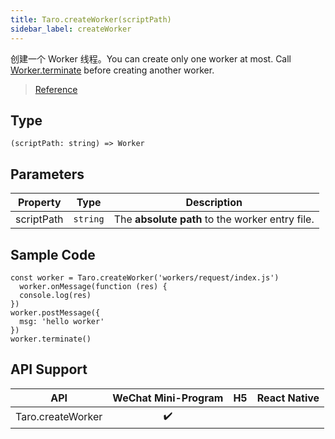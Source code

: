 ```yaml
---
title: Taro.createWorker(scriptPath)
sidebar_label: createWorker
---
```


创建一个 Worker 线程。You can create only one worker at most. Call [Worker.terminate](https://developers.weixin.qq.com/miniprogram/en/dev/api/worker/Worker.terminate.html) before creating another worker.

> [Reference](https://developers.weixin.qq.com/miniprogram/dev/api/worker/wx.createWorker.html)

## Type

```tsx
(scriptPath: string) => Worker
```

## Parameters

<table>
  <thead>
    <tr>
      <th>Property</th>
      <th>Type</th>
      <th>Description</th>
    </tr>
  </thead>
  <tbody>
    <tr>
      <td>scriptPath</td>
      <td><code>string</code></td>
      <td>The <strong>absolute path</strong> to the worker entry file.</td>
    </tr>
  </tbody>
</table>

## Sample Code

```tsx
const worker = Taro.createWorker('workers/request/index.js')
  worker.onMessage(function (res) {
  console.log(res)
})
worker.postMessage({
  msg: 'hello worker'
})
worker.terminate()
```

## API Support

|        API        | WeChat Mini-Program | H5 | React Native |
|:-----------------:|:-------------------:|:--:|:------------:|
| Taro.createWorker |         ✔️          |    |              |
